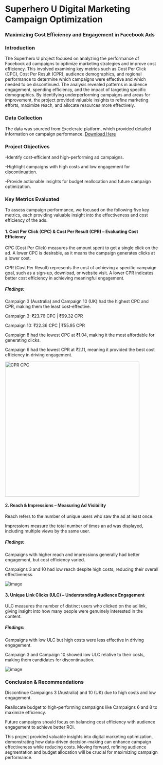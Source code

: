 # Superhero U Digital Marketing Campaign Optimization
### Maximizing Cost Efficiency and Engagement in Facebook Ads

### Introduction

The Superhero U project focused on analyzing the performance of Facebook ad campaigns to optimize marketing strategies and improve cost efficiency. This involved examining key metrics such as Cost Per Click (CPC), Cost Per Result (CPR), audience demographics, and regional performance to determine which campaigns were effective and which needed to be discontinued. The analysis revealed patterns in audience engagement, spending efficiency, and the impact of targeting specific demographics. By identifying underperforming campaigns and areas for improvement, the project provided valuable insights to refine marketing efforts, maximize reach, and allocate resources more effectively.

### Data Collection 
The data was sourced from Excelerate platform, which provided detailed information on campaign performance. [Download Here](https://drive.google.com/file/d/1JQ1KKG-A8WMgHHHvkyP7zBFiToj2W5pA/view?usp=sharing)

### Project Objectives

-Identify cost-efficient and high-performing ad campaigns.

-Highlight campaigns with high costs and low engagement for discontinuation.

-Provide actionable insights for budget reallocation and future campaign optimization.

### Key Metrics Evaluated
To assess campaign performance, we focused on the following five key metrics, each providing valuable insight into the effectiveness and cost efficiency of the ads.
#### 1. Cost Per Click (CPC) & Cost Per Result (CPR) – Evaluating Cost Efficiency

CPC (Cost Per Click) measures the amount spent to get a single click on the ad. A lower CPC is desirable, as it means the campaign generates clicks at a lower cost.

CPR (Cost Per Result) represents the cost of achieving a specific campaign goal, such as a sign-up, download, or website visit. A lower CPR indicates better cost efficiency in achieving meaningful engagement.

##### Findings:

Campaign 3 (Australia) and Campaign 10 (UK) had the highest CPC and CPR, making them the least cost-effective.

Campaign 3: ₹23.76 CPC | ₹69.32 CPR

Campaign 10: ₹22.36 CPC | ₹55.95 CPR

Campaign 8 had the lowest CPC at ₹1.04, making it the most affordable for generating clicks.

Campaign 6 had the lowest CPR at ₹2.11, meaning it provided the best cost efficiency in driving engagement.

<img width="441" alt="CPR   CPC" src="https://github.com/user-attachments/assets/ba4e4bc0-e962-450e-89db-3ad01e749e68" />

#### 2. Reach & Impressions – Measuring Ad Visibility

Reach refers to the number of unique users who saw the ad at least once.

Impressions measure the total number of times an ad was displayed, including multiple views by the same user.

##### Findings:

Campaigns with higher reach and impressions generally had better engagement, but cost efficiency varied.

Campaigns 3 and 10 had low reach despite high costs, reducing their overall effectiveness.

![image](https://github.com/user-attachments/assets/099e6987-5cb4-4866-aabf-ca3f910a54f1)

#### 3. Unique Link Clicks (ULC) – Understanding Audience Engagement

ULC measures the number of distinct users who clicked on the ad link, giving insight into how many people were genuinely interested in the content.

##### Findings:

Campaigns with low ULC but high costs were less effective in driving engagement.

Campaign 3 and Campaign 10 showed low ULC relative to their costs, making them candidates for discontinuation.

![image](https://github.com/user-attachments/assets/f8dc03dd-f3e3-4984-b3f6-a09177766e83)

### Conclusion & Recommendations

Discontinue Campaigns 3 (Australia) and 10 (UK) due to high costs and low engagement.

Reallocate budget to high-performing campaigns like Campaigns 6 and 8 to maximize efficiency.

Future campaigns should focus on balancing cost efficiency with audience engagement to achieve better ROI.

This project provided valuable insights into digital marketing optimization, demonstrating how data-driven decision-making can enhance campaign effectiveness while reducing costs. Moving forward, refining audience segmentation and budget allocation will be crucial for maximizing campaign performance.


